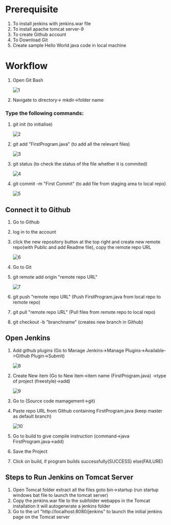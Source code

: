 # Prerequisite
1. To install jenkins with jenkins.war file
2. To install apache tomcat server-9
3. To create Github account
4. To Download Git
5. Create sample Hello World java code in local machine

# Workflow
1. Open Git Bash




   ![1](https://user-images.githubusercontent.com/79540238/109284224-a3bbc300-7845-11eb-803d-17ef7da0b802.PNG)

2. Navigate to directory-> mkdir->folder name
  ### Type the following commands:
  1. git init (to initialise)


     ![2](https://user-images.githubusercontent.com/79540238/109284230-a4ecf000-7845-11eb-802a-449ca5094142.png)
  3. git add "FirstProgram.java"  (to add all the relevant files)



     ![3](https://user-images.githubusercontent.com/79540238/109284232-a5858680-7845-11eb-8918-4fca5f697ea9.PNG)
  5. git status (to check the status of the file whether it is commited)



     
     ![4](https://user-images.githubusercontent.com/79540238/109284788-3f4d3380-7846-11eb-8f9c-632833cbe2da.PNG)
  7. git commit -m "First Commit" (to add file from staging area to local repo)


     
     ![5](https://user-images.githubusercontent.com/79540238/109284789-407e6080-7846-11eb-86c3-d997ee88ca5c.PNG)
  
## Connect it to Github
1. Go to Github
2. log in to the account
3. click the new repository button at the top right and create new remote repo(with Public and add Readme file), copy the remote repo URL



   ![6](https://user-images.githubusercontent.com/79540238/109284790-4116f700-7846-11eb-930c-6a02a78c7f42.PNG)
5. Go to Git
  1. git remote add origin "remote repo URL"



     ![7](https://user-images.githubusercontent.com/79540238/109284792-4116f700-7846-11eb-8834-38d99fd46ba9.PNG)
  3. git push "remote repo URL" (Push FirstProgram.java from local repo to remote repo)
  4. git pull "remote repo URL" (Pull files from remote repo to local repo)
  5. git checkout -b "branchname" (creates new branch in Github)

## Open Jenkins
1. Add github plugins (Go to Manage Jenkins->Manage Plugins->Available->Github Plugin->Submit)


   ![8](https://user-images.githubusercontent.com/79540238/109284795-41af8d80-7846-11eb-93f7-827a0c217403.PNG)
3. Create New item (Go to New item->item name (FirstProgram.java) ->type of project (freestyle)->add)



   ![9](https://user-images.githubusercontent.com/79540238/109284797-42482400-7846-11eb-9da9-85f9fdeffb99.PNG)
5. Go to (Source code mamagement->git)
6. Paste repo URL from Github containing FirstProgram.java (keep master as default branch)


   ![10](https://user-images.githubusercontent.com/79540238/109284799-42482400-7846-11eb-9e10-bc52a600e92d.PNG)

8. Go to build to give compile instruction (command->java FirstProgram.java->add)
9. Save the Project
10. Click on build, if program builds successfully(SUCCESS) else(FAILURE)

## Steps to Run Jenkins on Tomcat Server
1. Open Tomcat folder extract all the files goto bin->startup (run startup windows bat file to launch the tomcat server)
2. Copy the jenkins.war file to the subfolder webapps in the Tomcat installation it will autogenerate a jenkins folder
3. Go to the url "http://localhost:8080/jenkins" to launch the initial jenkins page on the Tomcat server




  
  




